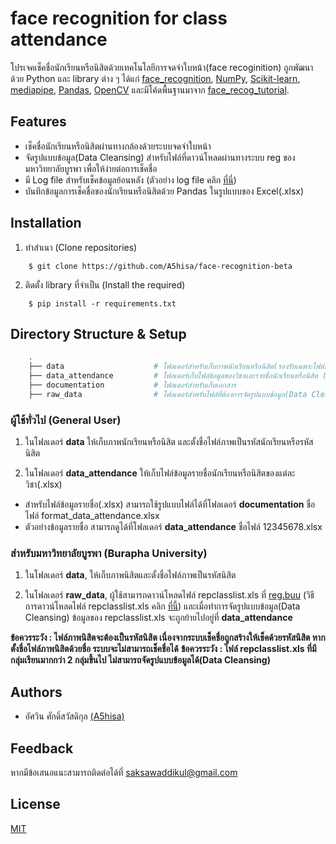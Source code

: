 # face recognition for class attendance

โปรเจคเช็คชื่อนักเรียนหรือนิสิตด้วยเทคโนโลยีการจดจำใบหน้า(face recoginition) ถูกพัฒนาด้วย Python และ library ต่าง ๆ ได้แก่ [face_recognition](https://github.com/ageitgey/face_recognition), [NumPy](https://numpy.org/), [Scikit-learn](https://scikit-learn.org/), [mediapipe](https://pypi.org/project/mediapipe/), [Pandas](https://pandas.pydata.org/), [OpenCV](https://pypi.org/project/opencv-python/) และมีโค้ดพื้นฐานมาจาก [face_recog_tutorial](https://github.com/jsammarco/face_recog_tutorial).


## Features

- เช็คชื่อนักเรียนหรือนิสิตผ่านทางกล้องด้วยระบบจดจำใบหน้า
- จัดรูปแบบข้อมูล(Data Cleansing) สำหรับไฟล์ที่ดาวน์โหลดผ่านทางระบบ reg ของมหาวิทยาลัยบูรพา เพื่อให้ง่ายต่อการเช็คชื่อ
- มี Log file สำหรับเช็คข้อมูลย้อนหลัง (ตัวอย่าง log file คลิก [ที่นี่](https://github.com/A5hisa/face-recognition-beta/blob/main/documentation/log_example.png))
- บันทึกข้อมูลการเช็คชื่อของนักเรียนหรือนิสิตด้วย Pandas ในรูปแบบของ Excel(.xlsx)


## Installation

1. ทำสำเนา (Clone repositories)

```shell
    $ git clone https://github.com/A5hisa/face-recognition-beta
```

2. ติดตั้ง library ที่จำเป็น (Install the required)

```shell
    $ pip install -r requirements.txt
```

## Directory Structure & Setup

```bash
    .
    ├── data                    # โฟลเดอร์สำหรับเก็บภาพนักเรียนหรือนิสิต(รองรับเฉพาะไฟล์นามสกุล .jpg และ .png เท่านั้น)
    ├── data_attendance         # โฟลเดอร์เก็บไฟล์ข้อมูลของวิชาและรายชื่อนักเรียนหรือนิสิต (.xlsx), log file, และไฟล์รหัสวิชาและรายชื่อวิชาต่าง ๆ(.txt)
    ├── documentation           # โฟลเดอร์สำหรับเก็บเอกสาร 
    ├── raw_data                # โฟลเดอร์สำหรับไฟล์ที่ต้องการจัดรูปแบบข้อมูล(Data Cleansing) ดาวน์โหลดได้ที่ reg ของมหาวิทยาลัยบูรพา(รองรับเฉพาะไฟล์นามสกุล .xls เท่านั้น)
```

### ผู้ใช้ทั่วไป (General User)

1. ในโฟลเดอร์ **data** ให้เก็บภาพนักเรียนหรือนิสิต และตั้งชื่อไฟล์ภาพเป็นรหัสนักเรียนหรือรหัสนิสิต


2. ในโฟลเดอร์ **data_attendance** ให้เก็บไฟล์ข้อมูลรายชื่อนักเรียนหรือนิสิตของแต่ละวิชา(.xlsx)

- สำหรับไฟล์ข้อมูลรายชื่อ(.xlsx) สามารถใช้รูปแบบไฟล์ได้ที่โฟลเดอร์ **documentation** ชื่อไฟล์ format_data_attendance.xlsx
- ตัวอย่างข้อมูลรายชื่อ สามารถดูได้ที่โฟลเดอร์ **data_attendance** ชื่อไฟล์ 12345678.xlsx


### สำหรับมหาวิทยาลัยบูรพา (Burapha University)

1. ในโฟลเดอร์ **data**, ให้เก็บภาพนิสิตและตั้งชื่อไฟล์ภาพเป็นรหัสนิสิต


2. ในโฟลเดอร์ **raw_data**, ผู้ใช้สามารถดาวน์โหลดไฟล์ repclasslist.xls ที่ [reg.buu](https://reg.buu.ac.th/) (วิธีการดาวน์โหลดไฟล์ repclasslist.xls คลิก [ที่นี้](https://github.com/A5hisa/face-recognition-beta/blob/main/documentation/reg_example.png)) และเมื่อทำการจัดรูปแบบข้อมูล(Data Cleansing) ข้อมูลของ repclasslist.xls จะถูกย้ายไปอยู่ที่ **data_attendance**


**ข้อควรระวัง : ไฟล์ภาพนิสิตจะต้องเป็นรหัสนิสิต เนื่องจากระบบเช็คชื่อถูกสร้างให้เช็คด้วยรหัสนิสิต หากตั้งชื่อไฟล์ภาพนิสิตด้วยชื่อ ระบบจะไม่สามารถเช็คชื่อได้**
**ข้อควรระวัง : ไฟล์ repclasslist.xls ที่มีกลุ่มเรียนมากกว่า 2 กลุ่มขึ้นไป ไม่สามารถจัดรูปแบบข้อมูลได้(Data Cleansing)**

## Authors

- อัศวิน ศักดิ์สวัสดิกุล [(A5hisa)](https://www.github.com/A5hisa)

## Feedback

หากมีข้อเสนอแนะสามารถติดต่อได้ที่ saksawaddikul@gmail.com


## License

[MIT](https://choosealicense.com/licenses/mit/)